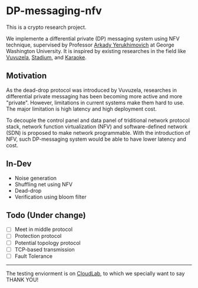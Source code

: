 # DP-messaging-nfv

This is a crypto research project.

We implemente a differential private (DP) messaging system using NFV technique, supervised by Professor [Arkady Yerukhimovich](https://www2.seas.gwu.edu/~arkady/) at George Washington University. It is inspired by existing researches in the field like [Vuvuzela](https://www.freehaven.net/anonbib/cache/vuvuzela:sosp15.pdf), [Stadium](https://eprint.iacr.org/2016/943.pdf), and [Karaoke](https://people.csail.mit.edu/nickolai/papers/lazar-karaoke.pdf).

## Motivation

As the dead-drop protocol was introduced by Vuvuzela, researches in differential private messaging has been becoming more active and more "private". However, limitations in current systems make them hard to use. The major limitation is high latency and high deployment cost.

To decouple the control panel and data panel of triditional network protocol stack, network function virtualization (NFV) and software-defined network (SDN) is proposed to make network programmable. With the introduction of NFV, such DP-messaging system would be able to have lower latency and cost.

## In-Dev

- Noise generation
- Shuffling net using NFV
- Dead-drop
- Verification using bloom filter

## Todo (Under change)

- [ ] Meet in middle protocol
- [ ] Protection protocol
- [ ] Potential topology protocol
- [ ] TCP-based transmission
- [ ] Fault Tolerance

---
The testing enviorment is on [CloudLab](https://cloudlab.us/), to which we specially want to say THANK YOU!
